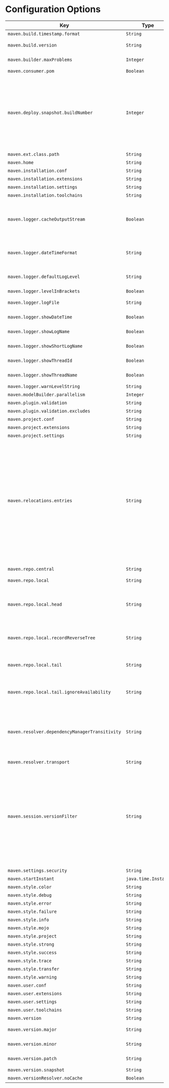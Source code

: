 
# Configuration Options
<!--
Licensed to the Apache Software Foundation (ASF) under one
or more contributor license agreements.  See the NOTICE file
distributed with this work for additional information
regarding copyright ownership.  The ASF licenses this file
to you under the Apache License, Version 2.0 (the
"License"); you may not use this file except in compliance
with the License.  You may obtain a copy of the License at

    http://www.apache.org/licenses/LICENSE-2.0

Unless required by applicable law or agreed to in writing,
software distributed under the License is distributed on an
"AS IS" BASIS, WITHOUT WARRANTIES OR CONDITIONS OF ANY
KIND, either express or implied.  See the License for the
specific language governing permissions and limitations
under the License.
-->





| Key | Type | Description | Default Value | Since | Source |
| --- | --- | --- | --- | --- | --- |
| `maven.build.timestamp.format` | `String` | Build timestamp format. |  `yyyy-MM-dd'T'HH:mm:ssXXX`  | 3.0.0 | Model properties |
| `maven.build.version` | `String` | Maven build version: a human-readable string containing this Maven version, buildnumber, and time of its build. |  -  | 3.0.0 | system_properties |
| `maven.builder.maxProblems` | `Integer` | Max number of problems for each severity level retained by the model builder. |  `100`  | 4.0.0 | User properties |
| `maven.consumer.pom` | `Boolean` | User property for enabling/disabling the consumer POM feature. |  `true`  | 4.0.0 | User properties |
| `maven.deploy.snapshot.buildNumber` | `Integer` | User property for overriding calculated "build number" for snapshot deploys. Caution: this property should be RARELY used (if used at all). It may help in special cases like "aligning" a reactor build subprojects build numbers to perform a "snapshot lock down". Value given here must be <code>maxRemoteBuildNumber + 1</code> or greater, otherwise build will fail. How the number to be obtained is left to user (ie by inspecting snapshot repository metadata or alike). <p> Note: this feature is present in Maven 3.9.7 but with different key: <code>maven.buildNumber</code>. In Maven 4 as part of cleanup effort this key was renamed to properly reflect its purpose. |  -  | 4.0.0 | User properties |
| `maven.ext.class.path` | `String` | Extensions class path. |  -  |  | User properties |
| `maven.home` | `String` | Maven home. |  -  | 3.0.0 | system_properties |
| `maven.installation.conf` | `String` | Maven installation configuration directory. |  `${maven.home}/conf`  | 4.0.0 | User properties |
| `maven.installation.extensions` | `String` | Maven installation extensions. |  `${maven.installation.conf}/extensions.xml`  | 4.0.0 | User properties |
| `maven.installation.settings` | `String` | Maven installation settings. |  `${maven.installation.conf}/settings.xml`  | 4.0.0 | User properties |
| `maven.installation.toolchains` | `String` | Maven installation toolchains. |  `${maven.installation.conf}/toolchains.xml`  | 4.0.0 | User properties |
| `maven.logger.cacheOutputStream` | `Boolean` | If the output target is set to "System.out" or "System.err" (see preceding entry), by default, logs will be output to the latest value referenced by System.out/err variables. By setting this parameter to true, the output stream will be cached, i.e. assigned once at initialization time and re-used independently of the current value referenced by System.out/err. |  `false`  | 4.0.0 | User properties |
| `maven.logger.dateTimeFormat` | `String` | The date and time format to be used in the output messages. The pattern describing the date and time format is defined by SimpleDateFormat. If the format is not specified or is invalid, the number of milliseconds since start up will be output. |  -  | 4.0.0 | User properties |
| `maven.logger.defaultLogLevel` | `String` | Default log level for all instances of SimpleLogger. Must be one of ("trace", "debug", "info", "warn", "error" or "off"). If not specified, defaults to "info". |  -  | 4.0.0 | User properties |
| `maven.logger.levelInBrackets` | `Boolean` | Should the level string be output in brackets? Defaults to false. |  `false`  | 4.0.0 | User properties |
| `maven.logger.logFile` | `String` | The output target which can be the path to a file, or the special values "System.out" and "System.err". Default is "System.err". |  -  | 4.0.0 | User properties |
| `maven.logger.showDateTime` | `Boolean` | Set to true if you want the current date and time to be included in output messages. Default is false. |  `false`  | 4.0.0 | User properties |
| `maven.logger.showLogName` | `Boolean` | Set to true if you want the Logger instance name to be included in output messages. Defaults to true. |  `true`  | 4.0.0 | User properties |
| `maven.logger.showShortLogName` | `Boolean` | Set to true if you want the last component of the name to be included in output messages. Defaults to false. |  `false`  | 4.0.0 | User properties |
| `maven.logger.showThreadId` | `Boolean` | If you would like to output the current thread id, then set to true. Defaults to false. |  `false`  | 4.0.0 | User properties |
| `maven.logger.showThreadName` | `Boolean` | Set to true if you want to output the current thread name. Defaults to true. |  `true`  | 4.0.0 | User properties |
| `maven.logger.warnLevelString` | `String` | The string value output for the warn level. Defaults to WARN. |  `WARN`  | 4.0.0 | User properties |
| `maven.modelBuilder.parallelism` | `Integer` | ProjectBuilder parallelism. |  `cores/2 + 1`  | 4.0.0 | User properties |
| `maven.plugin.validation` | `String` | Plugin validation level. |  `inline`  | 3.9.2 | User properties |
| `maven.plugin.validation.excludes` | `String` | Plugin validation exclusions. |  -  | 3.9.6 | User properties |
| `maven.project.conf` | `String` | Maven project configuration directory. |  `${session.rootDirectory}/.mvn`  | 4.0.0 | User properties |
| `maven.project.extensions` | `String` | Maven project extensions. |  `${maven.project.conf}/extensions.xml`  | 4.0.0 | User properties |
| `maven.project.settings` | `String` | Maven project settings. |  `${maven.project.conf}/settings.xml`  | 4.0.0 | User properties |
| `maven.relocations.entries` | `String` | User controlled relocations. This property is a comma separated list of entries with the syntax <code>GAV&gt;GAV</code>. The first <code>GAV</code> can contain <code>\*</code> for any elem (so <code>\*:\*:\*</code> would mean ALL, something you don't want). The second <code>GAV</code> is either fully specified, or also can contain <code>\*</code>, then it behaves as "ordinary relocation": the coordinate is preserved from relocated artifact. Finally, if right hand <code>GAV</code> is absent (line looks like <code>GAV&gt;</code>), the left hand matching <code>GAV</code> is banned fully (from resolving). <br/> Note: the <code>&gt;</code> means project level, while <code>&gt;&gt;</code> means global (whole session level, so even plugins will get relocated artifacts) relocation. <br/> For example, <pre>maven.relocations.entries = org.foo:\*:\*>, \\<br/>    org.here:\*:\*>org.there:\*:\*, \\<br/>    javax.inject:javax.inject:1>>jakarta.inject:jakarta.inject:1.0.5</pre> means: 3 entries, ban <code>org.foo group</code> (exactly, so <code>org.foo.bar</code> is allowed), relocate <code>org.here</code> to <code>org.there</code> and finally globally relocate (see <code>&gt;&gt;</code> above) <code>javax.inject:javax.inject:1</code> to <code>jakarta.inject:jakarta.inject:1.0.5</code>. |  -  | 4.0.0 | User properties |
| `maven.repo.central` | `String` | Maven central repository URL. The property will have the value of the <code>MAVEN_REPO_CENTRAL</code> environment variable if it is defined. |  `https://repo.maven.apache.org/maven2`  | 4.0.0 | User properties |
| `maven.repo.local` | `String` | Maven local repository. |  `${maven.user.conf}/repository`  | 3.0.0 | User properties |
| `maven.repo.local.head` | `String` | User property for chained LRM: the new "head" local repository to use, and "push" the existing into tail. Similar to <code>maven.repo.local.tail</code>, this property may contain comma separated list of paths to be used as local repositories (combine with chained local repository), but while latter is "appending" this one is "prepending". |  -  | 4.0.0 | User properties |
| `maven.repo.local.recordReverseTree` | `String` | User property for reverse dependency tree. If enabled, Maven will record ".tracking" directory into local repository with "reverse dependency tree", essentially explaining WHY given artifact is present in local repository. Default: <code>false</code>, will not record anything. |  `false`  | 3.9.0 | User properties |
| `maven.repo.local.tail` | `String` | User property for chained LRM: list of "tail" local repository paths (separated by comma), to be used with <code>org.eclipse.aether.util.repository.ChainedLocalRepositoryManager</code>. Default value: <code>null</code>, no chained LRM is used. |  -  | 3.9.0 | User properties |
| `maven.repo.local.tail.ignoreAvailability` | `String` | User property for chained LRM: whether to ignore "availability check" in tail or not. Usually you do want to ignore it. This property is mapped onto corresponding Resolver 2.x property, is like a synonym for it. Default value: <code>true</code>. |  -  | 3.9.0 | User properties |
| `maven.resolver.dependencyManagerTransitivity` | `String` | User property for selecting dependency manager behaviour regarding transitive dependencies and dependency management entries in their POMs. Maven 3 targeted full backward compatibility with Maven2, hence it ignored dependency management entries in transitive dependency POMs. Maven 4 enables "transitivity" by default, hence unlike Maven2, obeys dependency management entries deep in dependency graph as well. <br/> Default: <code>"true"</code>. |  `true`  | 4.0.0 | User properties |
| `maven.resolver.transport` | `String` | Resolver transport to use. Can be <code>default</code>, <code>wagon</code>, <code>apache</code>, <code>jdk</code> or <code>auto</code>. |  `default`  | 4.0.0 | User properties |
| `maven.session.versionFilter` | `String` | User property for version filter expression used in session, applied to resolving ranges: a semicolon separated list of filters to apply. By default, no version filter is applied (like in Maven 3). <br/> Supported filters: <ul> <li>"h" or "h(num)" - highest version or top list of highest ones filter</li> <li>"l" or "l(num)" - lowest version or bottom list of lowest ones filter</li> <li>"s" - contextual snapshot filter</li> <li>"e(G:A:V)" - predicate filter (leaves out G:A:V from range, if hit, V can be range)</li> </ul> Example filter expression: <code>"h(5);s;e(org.foo:bar:1)</code> will cause: ranges are filtered for "top 5" (instead full range), snapshots are banned if root project is not a snapshot, and if range for <code>org.foo:bar</code> is being processed, version 1 is omitted. Value in this property builds <code>org.eclipse.aether.collection.VersionFilter</code> instance. |  -  | 4.0.0 | User properties |
| `maven.settings.security` | `String` |  |  `${maven.user.conf}/settings-security4.xml`  |  | User properties |
| `maven.startInstant` | `java.time.Instant` | User property used to store the build timestamp. |  -  | 4.0.0 | User properties |
| `maven.style.color` | `String` | Maven output color mode. Allowed values are <code>auto</code>, <code>always</code>, <code>never</code>. |  `auto`  | 4.0.0 | User properties |
| `maven.style.debug` | `String` | Color style for debug messages. |  `bold,f:cyan`  | 4.0.0 | User properties |
| `maven.style.error` | `String` | Color style for error messages. |  `bold,f:red`  | 4.0.0 | User properties |
| `maven.style.failure` | `String` | Color style for failure messages. |  `bold,f:red`  | 4.0.0 | User properties |
| `maven.style.info` | `String` | Color style for info messages. |  `bold,f:blue`  | 4.0.0 | User properties |
| `maven.style.mojo` | `String` | Color style for mojo messages. |  `f:green`  | 4.0.0 | User properties |
| `maven.style.project` | `String` | Color style for project messages. |  `f:cyan`  | 4.0.0 | User properties |
| `maven.style.strong` | `String` | Color style for strong messages. |  `bold`  | 4.0.0 | User properties |
| `maven.style.success` | `String` | Color style for success messages. |  `bold,f:green`  | 4.0.0 | User properties |
| `maven.style.trace` | `String` | Color style for trace messages. |  `bold,f:magenta`  | 4.0.0 | User properties |
| `maven.style.transfer` | `String` | Color style for transfer messages. |  `f:bright-black`  | 4.0.0 | User properties |
| `maven.style.warning` | `String` | Color style for warning messages. |  `bold,f:yellow`  | 4.0.0 | User properties |
| `maven.user.conf` | `String` | Maven user configuration directory. |  `${user.home}/.m2`  | 4.0.0 | User properties |
| `maven.user.extensions` | `String` | Maven user extensions. |  `${maven.user.conf}/extensions.xml`  | 4.0.0 | User properties |
| `maven.user.settings` | `String` | Maven user settings. |  `${maven.user.conf}/settings.xml`  | 4.0.0 | User properties |
| `maven.user.toolchains` | `String` | Maven user toolchains. |  `${maven.user.conf}/toolchains.xml`  | 4.0.0 | User properties |
| `maven.version` | `String` | Maven version. |  -  | 3.0.0 | system_properties |
| `maven.version.major` | `String` | Maven major version: contains the major segment of this Maven version. |  -  | 4.0.0 | system_properties |
| `maven.version.minor` | `String` | Maven minor version: contains the minor segment of this Maven version. |  -  | 4.0.0 | system_properties |
| `maven.version.patch` | `String` | Maven patch version: contains the patch segment of this Maven version. |  -  | 4.0.0 | system_properties |
| `maven.version.snapshot` | `String` | Maven snapshot: contains "true" if this Maven is a snapshot version. |  -  | 4.0.0 | system_properties |
| `maven.versionResolver.noCache` | `Boolean` | User property for disabling version resolver cache. |  `false`  | 3.0.0 | User properties |

